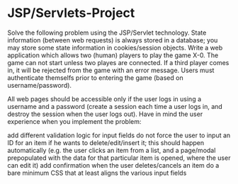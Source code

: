 # JSP/Servlets-Project
Solve the following problem using the JSP/Servlet technology. State information (between web requests) is always stored in a database; you may store some state information in cookies/session objects. Write a web application which allows two (human) players to play the game X-0. The game can not start unless two playes are connected. If a third player comes in, it will be rejected from the game with an error message. Users must authenticate themselfs prior to entering the game (based on username/password).

All web pages should be accessible only if the user logs in using a username and a password (create a session each time a user logs in, and destroy the session when the user logs out). Have in mind the user experience when you implement the problem:

add different validation logic for input fields
do not force the user to input an ID for an item if he wants to delete/edit/insert it; this should happen automatically (e.g. the user clicks an item from a list, and a page/modal prepopulated with the data for that particular item is opened, where the user can edit it)
add confirmation when the user deletes/cancels an item
do a bare minimum CSS that at least aligns the various input fields

